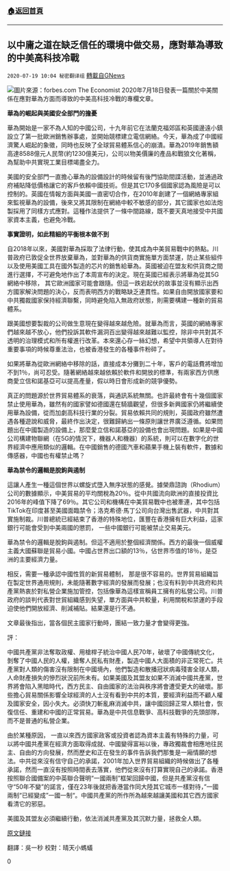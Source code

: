 ###  [:house:返回首頁](https://github.com/ourhimalayas/txt)
---

## 以中庸之道在缺乏信任的環境中做交易，應對華為導致的中美高科技冷戰
`2020-07-19 10:04 秘密翻译组` [轉載自GNews](https://gnews.org/zh-hant/269721/)

![](https://s3.amazonaws.com/gnews-media-offload/wp-content/uploads/2020/07/19085615/Picture-1-117.png)圖片來源：forbes.com 
The Economist 2020年7月18日發表一篇關於中美關係在應對華為方面而導致的中美高科技冷戰的專欄文章。

**華為的崛起與美國安全部門的擔憂**

華為開始是一家不為人知的中國公司，十九年前它在法蘭克福郊區和英國邊遠小鎮設立了第一批歐洲銷售辦事處，並開始競標建立電信網絡。今天，華為成了中國經濟驚人崛起的象徵，同時也反映了全球貿易體系信心的崩潰。華為2019年銷售額高達8588億元人民幣(約1230億美元)，公司以物美價廉的產品和戰狼文化著稱，為幫助中共實現工業目標竭盡全力。

美國的安全部門一直擔心華為的設備設計的時候留有後門協助間諜活動，並通過政府補貼降低價格讓它的客戶依賴中國技術。但是其它170多個國家認為風險是可以控制的。英國在情報方面與美國一直密切合作，在2010年創建了一個網絡專家組來監視華為的設備，後來又將其限制在網絡中較不敏感的部分，其它國家也如法炮製採用了同樣方式應對。這種作法提供了一條中間路線，既不要天真地接受中共國家資本主義，也避免冷戰。

**事實證明，如此精細的平衡根本做不到**

自2018年以來，美國對華為採取了法律行動，使其成為中美貿易戰中的熱點。川普政府已敦促全世界放棄華為，並對華為的供貨商實施單方面禁運，防止某些組件以及使用美國工具在國外製造的芯片的銷售給華為。英國被迫在盟友和供貨商之間進行選擇，不可避免地作出了本周宣布的決定。現在英國已經表示將華為從其5G網絡中移除， 其它歐洲國家可能會跟隨。但這一跌宕起伏的故事並沒有顯示出西方國家解決問題的決心，反而表明西方的戰略缺乏連貫性。如果自由開放國家要和中共獨裁國家保持經濟聯繫，同時避免陷入無政府狀態，則需要構建一種新的貿易體系。

跟美國想要製裁的公司做生意現在變得越來越危險。就華為而言，英國的網絡專家們越來越不放心，他們投訴其軟件漏洞百出變得越來越難以監控，除非中共對其不透明的治理模式和所有權進行改革。本來還心存一絲幻想，希望中共領導人在對待重要事項的時候尊重法治，也被香港發生的各種事件粉碎了。

如果將華為從歐洲網絡中移除的話，直接成本分攤到二十年，客戶的電話費將增加不到1％，尚可忍受。隨著網絡越來越依賴於軟件和開放的標準，有兩家西方供應商愛立信和諾基亞可以提高產量，假以時日會形成新的競爭優勢。

真正的問題源於世界貿易體系的衰落，與通訊系統無關。也許最終會有十幾個國家禁止使用華為，雖然有的國家譬如德國還在騎牆觀望，但很多新興國家仍將繼續使用華為設備，從而加劇高科技行業的分裂。貿易依賴共同的規則，英國政府雖然遭遇各種遊說和威脅，最終作出決定，很難歸納出一條原則讓世界廣泛遵循。如果問題出在中國製造的設備上，那麼愛立信和諾基亞的設備也會出現問題。如果是中國公司構建物聯網（在5G的情況下，機器人和機器）的系統，則可以在數字化的世界經濟中應用類似的邏輯。在中國銷售的德國汽車和蘋果手機上裝有軟件，數據和傳感器，中國也有權禁止嗎？

**華為禁令的邏輯是脫鉤與遏制**

這讓人產生一種這個世界以螺旋式墮入無序狀態的感覺。據榮鼎諮詢（Rhodium）公司的數據顯示，中美貿易的平均關稅為20％。從中共國流向歐洲的直接投資比2016年的峰值下降了69％。其它公司和機構在中美貿易戰中也被牽連，其中包括TikTok在印度甚至美國面臨禁令；洛克希德·馬丁公司向台灣出售武器，中共對其實施制裁。川普總統已經結束了香港的特殊地位，匯豐在香港擁有巨大利益，這家銀行可能會受到中美兩國的懲罰， 一些中國銀行可能被禁止交易美元。

華為禁令的邏輯是脫鉤與遏制。但這不適用於整個經濟關係。西方的最後一個威權主義大國蘇聯是貿易小國。中國占世界出口額的13％，佔世界市值的18％，是亞洲的主要經濟力量。

相反，需要一種承認中國性質的新貿易體制， 那是很不容易的。世界貿易組織旨在製定世界通用規則，未能隨著數字經濟的發展而發展；也沒有料到中共政府和共產黨熱衷於對私營企業施加管控，包括像華為這樣宣稱員工擁有的私營公司。川普政府的談判代表對世貿組織感到失望，單方面與中共較量，利用關稅和禁運的手段迫使他們開放經濟、削減補貼。結果還是行不通。

文章最後指出，當各個民主國家行動時，團結一致力量才會變得更強。

評：

中國共產黨非法奪取政權、用槍桿子統治中國人民70年，破壞了中國傳統文化，剝奪了中國人民的人權，搶奪人民私有財產，製造中國人大面積的非正常死亡。共產黨對人類的傷害沒有限制在中國境內，他們製造和散播冠狀病毒殘害全球人類，人命財產損失的慘烈狀況前所未有。如果美國及其盟友如果不消滅中國共產黨，世界將會陷入黑暗時代，西方民主、自由國家的法治與秩序將會遭受更大的破壞。那些擔心貿易關係影響全球經濟的人士沒有看到中共的本質，要經濟利益而不顧人權及國家安全，因小失大。必須快刀斬亂麻消滅中共，讓中國回歸正常人類社會，恢復信任、重建和中國的正常貿易。華為是中共信息戰爭、高科技戰爭的先頭部隊，而不是普通的私營企業。

由於某種原因， 一直以來西方國家政客或投資者認為資本主義有特殊的力量，可以將中國共產黨在經濟方面取得成就、中國變得富裕以後，專政獨裁會相應地往民主、自由的方向發展，然而歷史和正在發生的事件告訴我們那隻是一廂情願的想法。中共從來沒有信守自己的承諾，2001年加入世界貿易組織的時候做出了各種承諾，然而一直沒有按照時間表去落實，他們從來沒有打算實現自己的承諾。香港按照聯合國備案的中英聯合聲明“一國兩制”框架回歸中國，但是共產黨沒有信守“50年不變”的諾言，僅在23年後就把香港當作同大陸其它城市一樣對待，”一國兩制“已經變成”一國一制“。中國共產黨的所作所為越來越讓美國和其它西方國家看清它的邪惡。

美國及其盟友必須繼續行動，依法消滅共產黨及其沉默力量，拯救全人類。

[原文鏈接](https://www.economist.com/leaders/2020/07/18/china-v-america)

翻譯：吳一秒
校對：晴天小螞蟻

0
